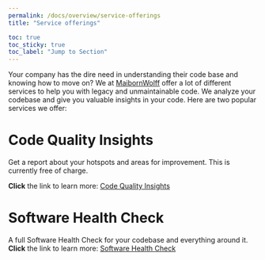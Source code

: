 ```yaml
---
permalink: /docs/overview/service-offerings
title: "Service offerings"

toc: true
toc_sticky: true
toc_label: "Jump to Section"
---
```


Your company has the dire need in understanding their code base and knowing how to move on? We at [MaibornWolff](https://www.maibornwolff.de/en) offer a lot of different services to help you with legacy and unmaintainable code.
We analyze your codebase and give you valuable insights in your code. Here are two popular services we offer:

# Code Quality Insights

Get a report about your hotspots and areas for improvement. This is currently free of charge.

<b>Click</b> the link to learn more: [Code Quality Insights](https://www.maibornwolff.de/en/code-quality-insights?utm_source=github_pages&utm_medium_website&utm_campaign=code_charta_at_github&utm_id=code_charta_at_github)

# Software Health Check

A full Software Health Check for your codebase and everything around it.
<b>Click</b> the link to learn more: [Software Health Check](https://www.maibornwolff.de/software-audits)

